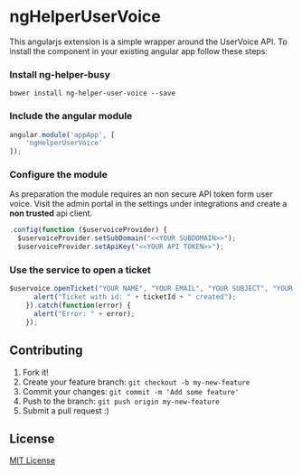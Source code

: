 # ngHelperUserVoice

This angularjs extension is a simple wrapper around the UserVoice API. To install the component in your existing angular app follow these steps:

### Install ng-helper-busy 
```
bower install ng-helper-user-voice --save
```

### Include the angular module
```javascript
angular.module('appApp', [
    'ngHelperUserVoice'
]);
```

### Configure the module
As preparation the module requires an non secure API token form user voice. Visit the admin portal in the settings under integrations and create a **non trusted** api client.

```javascript
.config(function ($uservoiceProvider) {
  $uservoiceProvider.setSubDomain("<<YOUR SUBDOMAIN>>");
  $uservoiceProvider.setApiKey("<<YOUR API TOKEN>>");
```

### Use the service to open a ticket
```javascript
$uservoice.openTicket("YOUR NAME", "YOUR EMAIL", "YOUR SUBJECT", "YOUR MESSAGE").then(function(ticketId) {
      alert("Ticket with id: " + ticketId + " created"); 
    }).catch(function(error) {
      alert("Error: " + error);
    });
```

## Contributing

1. Fork it!
2. Create your feature branch: `git checkout -b my-new-feature`
3. Commit your changes: `git commit -m 'Add some feature'`
4. Push to the branch: `git push origin my-new-feature`
5. Submit a pull request :)

## License

[MIT License](https://github.com/ngHelper/ngHelperUserVoice/LICENSE)
